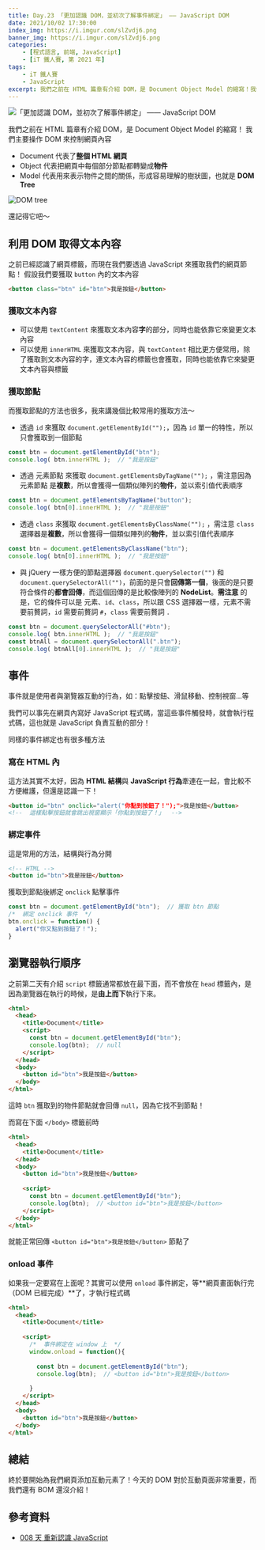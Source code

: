 ```yaml
---
title: Day.23 「更加認識 DOM，並初次了解事件綁定」 —— JavaScript DOM
date: 2021/10/02 17:30:00
index_img: https://i.imgur.com/slZvdj6.png
banner_img: https://i.imgur.com/slZvdj6.png
categories:
    - [程式語言, 前端, JavaScript]
    - [iT 鐵人賽, 第 2021 年]
tags: 
    - iT 鐵人賽
    - JavaScript
excerpt: 我們之前在 HTML 篇章有介紹 DOM，是 Document Object Model 的縮寫！我們主要操作 DOM 來控制網頁內容～
---
```


![「更加認識 DOM，並初次了解事件綁定」 —— JavaScript DOM](https://i.imgur.com/slZvdj6.png)

我們之前在 HTML 篇章有介紹 DOM，是 Document Object Model 的縮寫！
我們主要操作 DOM 來控制網頁內容

- Document 代表了**整個 HTML 網頁**
- Object 代表把網頁中每個部分節點都轉變成**物件**
- Model 代表用來表示物件之間的關係，形成容易理解的樹狀圖，也就是 **DOM Tree**

![DOM tree](https://i.imgur.com/zWx3NJn.png)

還記得它吧～

## 利用 DOM 取得文本內容

之前已經認識了網頁標籤，而現在我們要透過 JavaScript 來獲取我們的網頁節點！
假設我們要獲取 `button` 內的文本內容

```html
<button class="btn" id="btn">我是按鈕</button>
```

### 獲取文本內容

- 可以使用 `textContent` 來獲取文本內容**字**的部分，同時也能依靠它來變更文本內容
- 可以使用 `innerHTML` 來獲取文本內容，與 `textContent` 相比更方便常用，除了獲取到文本內容的字，連文本內容的標籤也會獲取，同時也能依靠它來變更文本內容與標籤

### 獲取節點

而獲取節點的方法也很多，我來講幾個比較常用的獲取方法～

- 透過 `id` 來獲取 `document.getElementById("");`，因為 `id` 單一的特性，所以只會獲取到一個節點

```javascript
const btn = document.getElementById("btn");
console.log( btn.innerHTML );  // "我是按鈕"
```

- 透過 元素節點 來獲取 `document.getElementsByTagName("");` ，需注意因為 元素節點 是**複數**，所以會獲得一個類似陣列的**物件**，並以索引值代表順序

```javascript
const btn = document.getElementsByTagName("button");
console.log( btn[0].innerHTML );  // "我是按鈕"
```

- 透過 `class` 來獲取 `document.getElementsByClassName("");` ，需注意 `class` 選擇器是**複數**，所以會獲得一個類似陣列的**物件**，並以索引值代表順序

```javascript
const btn = document.getElementsByClassName("btn");
console.log( btn[0].innerHTML );  // "我是按鈕"
```

- 與 jQuery 一樣方便的節點選擇器 `document.querySelector("")` 和 ``document.querySelectorAll("")``，前面的是只會**回傳第一個**，後面的是只要符合條件的**都會回傳**，而這個回傳的是比較像陣列的 **NodeList**。**需注意** 的是，它的條件可以是 元素、`id`、`class`，所以跟 CSS 選擇器一樣，元素不需要前贅詞，`id` 需要前贅詞 `#`，`class` 需要前贅詞 `.`

```javascript
const btn = document.querySelectorAll("#btn");
console.log( btn.innerHTML );  // "我是按鈕"
const btnAll = document.querySelectorAll(".btn");
console.log( btnAll[0].innerHTML );  // "我是按鈕"
```

## 事件

事件就是使用者與瀏覽器互動的行為，如：點擊按鈕、滑鼠移動、控制視窗...等

我們可以事先在網頁內寫好 JavaScript 程式碼，當這些事件觸發時，就會執行程式碼，這也就是 JavaScript 負責互動的部分！

同樣的事件綁定也有很多種方法

### 寫在 HTML 內

這方法其實不太好，因為 **HTML 結構**與 **JavaScript 行為**牽連在一起，會比較不方便維護，但還是認識一下！

```html
<button id="btn" onclick="alert("你點到按鈕了！");">我是按鈕</button>
<!--  這樣點擊按鈕就會跳出視窗顯示「你點到按鈕了！」  -->
```

### 綁定事件

這是常用的方法，結構與行為分開

```html
<!-- HTML -->
<button id="btn">我是按鈕</button>
```

獲取到節點後綁定 `onclick` 點擊事件

```javascript
const btn = document.getElementById("btn");  // 獲取 btn 節點
/*  綁定 onclick 事件  */
btn.onclick = function() {
  alert("你又點到按鈕了！");
}
```

## 瀏覽器執行順序

之前第二天有介紹 `script` 標籤通常都放在最下面，而不會放在 `head` 標籤內，是因為瀏覽器在執行的時候，是**由上而下**執行下來。

```html
<html>
  <head>
    <title>Document</title>
    <script>
      const btn = document.getElementById("btn");
      console.log(btn);  // null
    </script>
  </head>
  <body>
    <button id="btn">我是按鈕</button>
  </body>
</html>
```

這時 `btn` 獲取到的物件節點就會回傳 `null`，因為它找不到節點！

而寫在下面 `</body>` 標籤前時

```html
<html>
  <head>
    <title>Document</title>
  </head>
  <body>
    <button id="btn">我是按鈕</button>
    
    <script>
      const btn = document.getElementById("btn");
      console.log(btn);  // <button id="btn">我是按鈕</button>
    </script>
  </body>
</html>
```

就能正常回傳 `<button id="btn">我是按鈕</button>` 節點了

### onload 事件

如果我一定要寫在上面呢？其實可以使用 `onload` 事件綁定，等**網頁畫面執行完（DOM 已經完成）**了，才執行程式碼

```html
<html>
  <head>
    <title>Document</title>
    
    <script>
      /*  事件綁定在 window 上  */
      window.onload = function(){
      
        const btn = document.getElementById("btn");
        console.log(btn);  // <button id="btn">我是按鈕</button>
        
      }
    </script>
  </head>
  <body>
    <button id="btn">我是按鈕</button>
  </body>
</html>
```

## 總結

終於要開始為我們網頁添加互動元素了！今天的 DOM 對於互動頁面非常重要，而我們還有 BOM 還沒介紹！

## 參考資料

- [008 天 重新認識 JavaScript](https://www.tenlong.com.tw/products/9789864344130)

